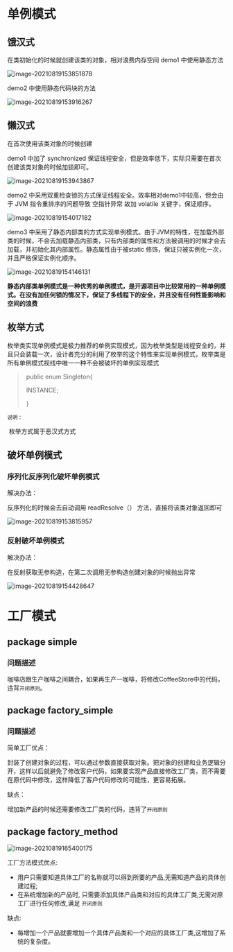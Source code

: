 # 单例模式
## 饿汉式
在类初始化的时候就创建该类的对象，相对浪费内存空间
demo1 中使用静态方法

![image-20210819153851878](https://github.com/devAwei/DesignPattern/blob/master/img/image-20210819153851878.png)

demo2 中使用静态代码块的方法

![image-20210819153916267](https://github.com/devAwei/DesignPattern/blob/master/img/image-20210819153916267.png)

## 懒汉式
在首次使用该类对象的时候创建

demo1 中加了 synchronized 保证线程安全，但是效率低下，实际只需要在首次创建该类对象的时候加锁即可。

![image-20210819153943867](https://github.com/devAwei/DesignPattern/blob/master/img/image-20210819153943867.png)

demo2 中采用双重检查锁的方式保证线程安全。效率相对demo1中较高，但会由于 JVM 指令重排序的问题导致 空指针异常
故加 volatile 关键字，保证顺序。

![image-20210819154017182](https://github.com/devAwei/DesignPattern/blob/master/img/image-20210819154017182.png)

demo3 中采用了静态内部类的方式实现单例模式。由于JVM的特性，在加载外部类的时候，不会去加载静态内部类，只有内部类的属性和方法被调用的时候才会去加载，并初始化其内部属性。静态属性由于被static 修饰，保证只被实例化一次，并且严格保证实例化顺序。

![image-20210819154146131](https://github.com/devAwei/DesignPattern/blob/master/img/image-20210819154146131.png)

**静态内部类单例模式是一种优秀的单例模式，是开源项目中比较常用的一种单例模式。在没有加任何锁的情况下，保证了多线程下的安全，并且没有任何性能影响和空间的浪费**



## 枚举方式

枚举类实现单例模式是极力推荐的单例实现模式，因为枚举类型是线程安全的，并且只会装载一次，设计者充分的利用了枚举的这个特性来实现单例模式，枚举类是所有单例模式视线中唯一一种不会被破坏的单例实现模式

> ​	public enum Singleton{
>
> ​			INSTANCE;
>
> ​	}

``说明：`` 

​		枚举方式属于恶汉式方式



## 破坏单例模式

### 序列化反序列化破坏单例模式

解决办法：

反序列化的时候会去自动调用 readResolve（） 方法，直接将该类对象返回即可

![image-20210819153815957](https://github.com/devAwei/DesignPattern/blob/master/img/image-20210819153815957.png)



### 反射破坏单例模式

解决办法：

在反射获取无参构造，在第二次调用无参构造创建对象的时候抛出异常

![image-20210819154428647](https://github.com/devAwei/DesignPattern/blob/master/img/image-20210819154428647.png)

# 工厂模式
## package simple
### 问题描述
咖啡店跟生产咖啡之间耦合，如果再生产一咖啡，将修改CoffeeStore中的代码，违背``开闭原则``。

## package factory_simple
### 问题描述
简单工厂优点：

封装了创建对象的过程，可以通过参数直接获取对象。把对象的创建和业务逻辑分开，这样以后就避免了修改客户代码，如果要实现产品直接修改工厂类，而不需要在原代码中修改，这样降低了客户代码修改的可能性，更容易拓展。

缺点：

增加新产品的时候还需要修改工厂类的代码，违背了``开闭原则``

## package factory_method

![image-20210819165400175](https://github.com/devAwei/DesignPattern/blob/master/img/image-20210819165400175.png)

工厂方法模式优点:

- 用户只需要知道具体工厂的名称就可以得到所要的产品,无需知道产品的具体创建过程;
- 在系统增加新的产品时, 只需要添加具体产品类和对应的具体工厂类,无需对原工厂进行任何修改,满足 ``开闭原则``

缺点:

- 每增加一个产品就要增加一个具体产品类和一个对应的具体工厂类,这增加了系统的复杂度。 